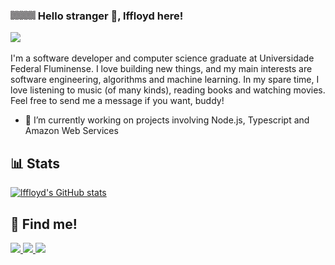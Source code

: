 ### <img src="./resources/chevrontp.gif" width="40" height="14" /> Hello stranger 👋, lffloyd here!
![](https://visitor-badge.laobi.icu/badge?page_id=lffloyd.lffloyd)

I'm a software developer and computer science graduate at Universidade Federal Fluminense. I love building new things, and my main interests are software engineering, algorithms and machine learning. In my spare time, I love listening to music (of many kinds), reading books and watching movies. Feel free to send me a message if you want, buddy!

- 🔭 I’m currently working on projects involving Node.js, Typescript and Amazon Web Services

## :bar_chart: Stats
[![lffloyd's GitHub stats](https://github-readme-stats.vercel.app/api?username=lffloyd&count_private=true&show_icons=true&theme=dark)](https://github.com/anuraghazra/github-readme-stats)

## :fax: Find me!

<a href="mailto:lfmatosmelo@id.uff.br">
    <img src="https://img.shields.io/badge/Gmail-D14836?style=for-the-badge&logo=gmail&logoColor=white" />
</a>
<a href="https://www.linkedin.com/in/lfmtsml/">
    <img src="https://img.shields.io/badge/LinkedIn-0077B5?style=for-the-badge&logo=linkedin&logoColor=white" />
</a>
<a href="https://stackoverflow.com/users/11161131/lffloyd">
    <img src="https://img.shields.io/badge/Stack_Overflow-FE7A16?style=for-the-badge&logo=stack-overflow&logoColor=white" />
</a>

<!--
**lffloyd/lffloyd** is a ✨ _special_ ✨ repository because its `README.md` (this file) appears on your GitHub profile.

Here are some ideas to get you started:

- 🔭 I’m currently working on ...
- 🌱 I’m currently learning ...
- 👯 I’m looking to collaborate on ...
- 🤔 I’m looking for help with ...
- 💬 Ask me about ...
- 📫 How to reach me: ...
- 😄 Pronouns: ...
- ⚡ Fun fact: ...
-->
